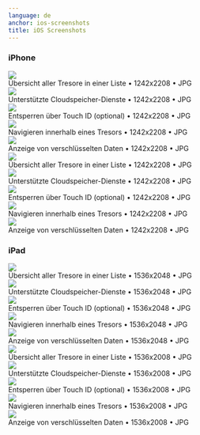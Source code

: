 ```yaml
---
language: de
anchor: ios-screenshots
title: iOS Screenshots
---
```

### iPhone

<div class="row">
  <div class="col-sm-6 col-md-4">
    <div class="thumbnail text-center">
      <a href="/img/presskit/de/iphone-screenshot-1.jpg"><img src="/img/presskit/de/iphone-screenshot-1.jpg"/></a>
      <div class="caption">Übersicht aller Tresore in einer Liste • 1242x2208 • JPG</div>
    </div>
  </div>
  <div class="col-sm-6 col-md-4">
    <div class="thumbnail text-center">
      <a href="/img/presskit/de/iphone-screenshot-2.jpg"><img src="/img/presskit/de/iphone-screenshot-2.jpg"/></a>
      <div class="caption">Unterstützte Cloudspeicher-Dienste • 1242x2208 • JPG</div>
    </div>
  </div>
  <div class="clearfix visible-sm-block"></div>
  <div class="col-sm-6 col-md-4">
    <div class="thumbnail text-center">
      <a href="/img/presskit/de/iphone-screenshot-3.jpg"><img src="/img/presskit/de/iphone-screenshot-3.jpg"/></a>
      <div class="caption">Entsperren über Touch ID (optional) • 1242x2208 • JPG</div>
    </div>
  </div>
  <div class="clearfix visible-md-block"></div>
  <div class="col-sm-6 col-md-4">
    <div class="thumbnail text-center">
      <a href="/img/presskit/de/iphone-screenshot-4.jpg"><img src="/img/presskit/de/iphone-screenshot-4.jpg"/></a>
      <div class="caption">Navigieren innerhalb eines Tresors • 1242x2208 • JPG</div>
    </div>
  </div>
  <div class="clearfix visible-sm-block"></div>
  <div class="col-sm-6 col-md-4">
    <div class="thumbnail text-center">
      <a href="/img/presskit/de/iphone-screenshot-5.jpg"><img src="/img/presskit/de/iphone-screenshot-5.jpg"/></a>
      <div class="caption">Anzeige von verschlüsselten Daten • 1242x2208 • JPG</div>
    </div>
  </div>
</div>

<div class="row">
  <div class="col-sm-6 col-md-4">
    <div class="thumbnail text-center">
      <a href="/img/presskit/de/iphone-appstore-screenshot-1.jpg"><img src="/img/presskit/de/iphone-appstore-screenshot-1.jpg"/></a>
      <div class="caption">Übersicht aller Tresore in einer Liste • 1242x2208 • JPG</div>
    </div>
  </div>
  <div class="col-sm-6 col-md-4">
    <div class="thumbnail text-center">
      <a href="/img/presskit/de/iphone-appstore-screenshot-2.jpg"><img src="/img/presskit/de/iphone-appstore-screenshot-2.jpg"/></a>
      <div class="caption">Unterstützte Cloudspeicher-Dienste • 1242x2208 • JPG</div>
    </div>
  </div>
  <div class="clearfix visible-sm-block"></div>
  <div class="col-sm-6 col-md-4">
    <div class="thumbnail text-center">
      <a href="/img/presskit/de/iphone-appstore-screenshot-3.jpg"><img src="/img/presskit/de/iphone-appstore-screenshot-3.jpg"/></a>
      <div class="caption">Entsperren über Touch ID (optional) • 1242x2208 • JPG</div>
    </div>
  </div>
  <div class="clearfix visible-md-block"></div>
  <div class="col-sm-6 col-md-4">
    <div class="thumbnail text-center">
      <a href="/img/presskit/de/iphone-appstore-screenshot-4.jpg"><img src="/img/presskit/de/iphone-appstore-screenshot-4.jpg"/></a>
      <div class="caption">Navigieren innerhalb eines Tresors • 1242x2208 • JPG</div>
    </div>
  </div>
  <div class="clearfix visible-sm-block"></div>
  <div class="col-sm-6 col-md-4">
    <div class="thumbnail text-center">
      <a href="/img/presskit/de/iphone-appstore-screenshot-5.jpg"><img src="/img/presskit/de/iphone-appstore-screenshot-5.jpg"/></a>
      <div class="caption">Anzeige von verschlüsselten Daten • 1242x2208 • JPG</div>
    </div>
  </div>
</div>

### iPad

<div class="row">
  <div class="col-sm-6 col-md-4">
    <div class="thumbnail text-center">
      <a href="/img/presskit/de/ipad-screenshot-1.jpg"><img src="/img/presskit/de/ipad-screenshot-1.jpg"/></a>
      <div class="caption">Übersicht aller Tresore in einer Liste • 1536x2048 • JPG</div>
    </div>
  </div>
  <div class="col-sm-6 col-md-4">
    <div class="thumbnail text-center">
      <a href="/img/presskit/de/ipad-screenshot-2.jpg"><img src="/img/presskit/de/ipad-screenshot-2.jpg"/></a>
      <div class="caption">Unterstützte Cloudspeicher-Dienste • 1536x2048 • JPG</div>
    </div>
  </div>
  <div class="clearfix visible-sm-block"></div>
  <div class="col-sm-6 col-md-4">
    <div class="thumbnail text-center">
      <a href="/img/presskit/de/ipad-screenshot-3.jpg"><img src="/img/presskit/de/ipad-screenshot-3.jpg"/></a>
      <div class="caption">Entsperren über Touch ID (optional) • 1536x2048 • JPG</div>
    </div>
  </div>
  <div class="clearfix visible-md-block"></div>
  <div class="col-sm-6 col-md-4">
    <div class="thumbnail text-center">
      <a href="/img/presskit/de/ipad-screenshot-4.jpg"><img src="/img/presskit/de/ipad-screenshot-4.jpg"/></a>
      <div class="caption">Navigieren innerhalb eines Tresors • 1536x2048 • JPG</div>
    </div>
  </div>
  <div class="clearfix visible-sm-block"></div>
  <div class="col-sm-6 col-md-4">
    <div class="thumbnail text-center">
      <a href="/img/presskit/de/ipad-screenshot-5.jpg"><img src="/img/presskit/de/ipad-screenshot-5.jpg"/></a>
      <div class="caption">Anzeige von verschlüsselten Daten • 1536x2048 • JPG</div>
    </div>
  </div>
</div>

<div class="row">
  <div class="col-sm-6 col-md-4">
    <div class="thumbnail text-center">
      <a href="/img/presskit/de/ipad-appstore-screenshot-1.jpg"><img src="/img/presskit/de/ipad-appstore-screenshot-1.jpg"/></a>
      <div class="caption">Übersicht aller Tresore in einer Liste • 1536x2008 • JPG</div>
    </div>
  </div>
  <div class="col-sm-6 col-md-4">
    <div class="thumbnail text-center">
      <a href="/img/presskit/de/ipad-appstore-screenshot-2.jpg"><img src="/img/presskit/de/ipad-appstore-screenshot-2.jpg"/></a>
      <div class="caption">Unterstützte Cloudspeicher-Dienste • 1536x2008 • JPG</div>
    </div>
  </div>
  <div class="clearfix visible-sm-block"></div>
  <div class="col-sm-6 col-md-4">
    <div class="thumbnail text-center">
      <a href="/img/presskit/de/ipad-appstore-screenshot-3.jpg"><img src="/img/presskit/de/ipad-appstore-screenshot-3.jpg"/></a>
      <div class="caption">Entsperren über Touch ID (optional) • 1536x2008 • JPG</div>
    </div>
  </div>
  <div class="clearfix visible-md-block"></div>
  <div class="col-sm-6 col-md-4">
    <div class="thumbnail text-center">
      <a href="/img/presskit/de/ipad-appstore-screenshot-4.jpg"><img src="/img/presskit/de/ipad-appstore-screenshot-4.jpg"/></a>
      <div class="caption">Navigieren innerhalb eines Tresors • 1536x2008 • JPG</div>
    </div>
  </div>
  <div class="clearfix visible-sm-block"></div>
  <div class="col-sm-6 col-md-4">
    <div class="thumbnail text-center">
      <a href="/img/presskit/de/ipad-appstore-screenshot-5.jpg"><img src="/img/presskit/de/ipad-appstore-screenshot-5.jpg"/></a>
      <div class="caption">Anzeige von verschlüsselten Daten • 1536x2008 • JPG</div>
    </div>
  </div>
</div>


